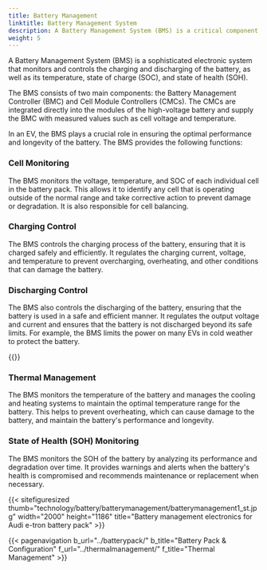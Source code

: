 ```yaml
---
title: Battery Management
linktitle: Battery Management System
description: A Battery Management System (BMS) is a critical component in an Electric Vehicle (EV) that is responsible for managing the performance, health, and safety of the battery.
weight: 5
---
```

<!-- markdownlint-disable MD033 -->

A Battery Management System (BMS) is a sophisticated electronic system that monitors and controls the charging and discharging of the battery, as well as its temperature, state of charge (SOC), and state of health (SOH).

The BMS consists of two main components: the Battery Management Controller (BMC) and Cell Module Controllers (CMCs). The CMCs are integrated directly into the modules of the high-voltage battery and supply the BMC with measured values such as cell voltage and temperature.

In an EV, the BMS plays a crucial role in ensuring the optimal performance and longevity of the battery. The BMS provides the following functions:

### Cell Monitoring

The BMS monitors the voltage, temperature, and SOC of each individual cell in the battery pack. This allows it to identify any cell that is operating outside of the normal range and take corrective action to prevent damage or degradation. It is also responsible for cell balancing.

### Charging Control

The BMS controls the charging process of the battery, ensuring that it is charged safely and efficiently. It regulates the charging current, voltage, and temperature to prevent overcharging, overheating, and other conditions that can damage the battery.

### Discharging Control

The BMS also controls the discharging of the battery, ensuring that the battery is used in a safe and efficient manner. It regulates the output voltage and current and ensures that the battery is not discharged beyond its safe limits. For example, the BMS limits the power on many EVs in cold weather to protect the battery.

{{<evkxdisplayaddarticle />}}

### Thermal Management

The BMS monitors the temperature of the battery and manages the cooling and heating systems to maintain the optimal temperature range for the battery. This helps to prevent overheating, which can cause damage to the battery, and maintain the battery's performance and longevity.

### State of Health (SOH) Monitoring

The BMS monitors the SOH of the battery by analyzing its performance and degradation over time. It provides warnings and alerts when the battery's health is compromised and recommends maintenance or replacement when necessary.

{{< sitefiguresized thumb="technology/battery/batterymanagement/batterymanagement1_st.jpg" width="2000" height="1186" title="Battery management electronics for Audi e-tron battery pack" >}}

{{< pagenavigation b_url="../batterypack/" b_title="Battery Pack & Configuration" f_url="../thermalmanagement/" f_title="Thermal Management" >}}
